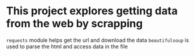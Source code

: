 # This project explores getting data from the web by scrapping

`requests` module helps get the url and download the data
`beautifulsoup` is used to parse the html and access data in the file